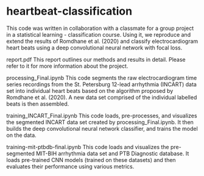 # heartbeat-classification
This code was written in collaboration with a classmate for a group project in a statistical learning - classification course. Using it, we reproduce and extend the results of Romdhane et al. (2020) and classify electrocardiogram heart beats using a deep convolutional neural network with focal loss. 

report.pdf
This report outlines our methods and results in detail. Please refer to it for more information about the project.

processing_Final.ipynb
This code segments the raw electrocardiogram time series recordings from the St. Petersburg 12-lead arrhythmia (INCART) data set into individual heart beats based on the algorithm proposed by Romdhane et al. (2020). A new data set comprised of the individual labelled beats is then assembled.

training_INCART_Final.ipynb
This code loads, pre-processes, and visualizes the segmented INCART data set created by processing_Final.ipynb. It then builds the deep convolutional neural network classifier, and trains the model on the data. 

training-mit-ptbdb-final.ipynb
This code loads and visualizes the pre-segmented MIT-BIH arrhythmia data set and PTB Diagnostic database. It loads pre-trained CNN models (trained on these datasets) and then evaluates their performance using various metrics.


